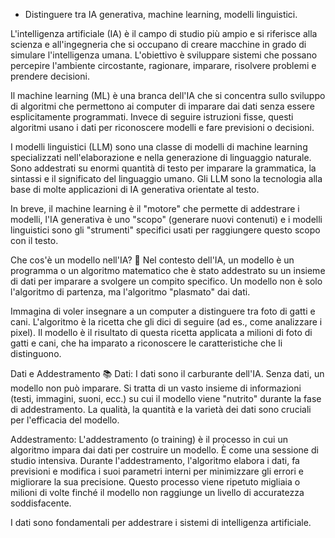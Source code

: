 - Distinguere tra IA generativa, machine learning, modelli linguistici.

L'intelligenza artificiale (IA) è il campo di studio più ampio e si riferisce alla scienza e all'ingegneria che si occupano di creare macchine in grado di simulare l'intelligenza umana. L'obiettivo è sviluppare sistemi che possano percepire l'ambiente circostante, ragionare, imparare, risolvere problemi e prendere decisioni.


Il machine learning (ML) è una branca dell'IA che si concentra sullo sviluppo di algoritmi che permettono ai computer di imparare dai dati senza essere esplicitamente programmati. Invece di seguire istruzioni fisse, questi algoritmi usano i dati per riconoscere modelli e fare previsioni o decisioni.



I modelli linguistici (LLM) sono una classe di modelli di machine learning specializzati nell'elaborazione e nella generazione di linguaggio naturale. Sono addestrati su enormi quantità di testo per imparare la grammatica, la sintassi e il significato del linguaggio umano. Gli LLM sono la tecnologia alla base di molte applicazioni di IA generativa orientate al testo.

In breve, il machine learning è il "motore" che permette di addestrare i modelli, l'IA generativa è uno "scopo" (generare nuovi contenuti) e i modelli linguistici sono gli "strumenti" specifici usati per raggiungere questo scopo con il testo.



Che cos'è un modello nell'IA? 🧠
Nel contesto dell'IA, un modello è un programma o un algoritmo matematico che è stato addestrato su un insieme di dati per imparare a svolgere un compito specifico. Un modello non è solo l'algoritmo di partenza, ma l'algoritmo "plasmato" dai dati.

Immagina di voler insegnare a un computer a distinguere tra foto di gatti e cani. L'algoritmo è la ricetta che gli dici di seguire (ad es., come analizzare i pixel). Il modello è il risultato di questa ricetta applicata a milioni di foto di gatti e cani, che ha imparato a riconoscere le caratteristiche che li distinguono.

Dati e Addestramento 📚
Dati: I dati sono il carburante dell'IA. Senza dati, un modello non può imparare. Si tratta di un vasto insieme di informazioni (testi, immagini, suoni, ecc.) su cui il modello viene "nutrito" durante la fase di addestramento. La qualità, la quantità e la varietà dei dati sono cruciali per l'efficacia del modello.

Addestramento: L'addestramento (o training) è il processo in cui un algoritmo impara dai dati per costruire un modello. È come una sessione di studio intensiva. Durante l'addestramento, l'algoritmo elabora i dati, fa previsioni e modifica i suoi parametri interni per minimizzare gli errori e migliorare la sua precisione. Questo processo viene ripetuto migliaia o milioni di volte finché il modello non raggiunge un livello di accuratezza soddisfacente.

I dati sono fondamentali per addestrare i sistemi di intelligenza artificiale.